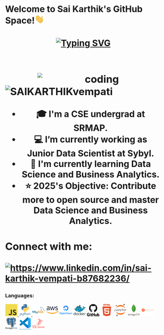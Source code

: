 # Welcome to Sai Karthik's GitHub Space!<img src="https://raw.githubusercontent.com/ABSphreak/ABSphreak/master/gifs/Hi.gif" height="30" />
<!-- <img align="right" alt="GIF" height="160px" src="https://media.giphy.com/media/du3J3cXyzhj75IOgvA/giphy.gif" /> -->
<h1 align = "center">
 <a href="https://git.io/typing-svg"><img src="https://readme-typing-svg.herokuapp.com?font=Fira+Code&size=75&duration=1500&pause=600&color=0CE82B&background=000000EE&center=true&vCenter=true&multiline=true&width=1920&height=384&lines=Hello+World!;My+name+is+Sai+Karthik;Welcome+to+my+README" alt="Typing SVG" /><a/>
 <h1/>
<!-- <p align="left"> <img src="https://komarev.com/ghpvc/?username=Stapa1&label=Profile%20views&color=0e75b6&style=flat" alt="Stapa1" /> </p> -->
  
<!--<h3 align="center">Passionate about Data Science and Ios Develeopment</h3> -->
<h3><img align="right" alt="coding" width="400" src="images/Cyberpunk Gif - IceGif.gif">
<p align="left"> <img src="https://komarev.com/ghpvc/?username=SAIKARTHIKvempati&label=Profile%20views&color=0e75b6&style=flat" alt="SAIKARTHIKvempati" /> </p>
</h3>


<!-- - 🌱 I’m currently learning **Data Mining** -->

<!-- - 📫 How to reach me **manigorla7@gmail.com** -->

- 🎓 I'm a CSE undergrad at SRMAP.  
- 💻 I’m currently working as Junior Data Scientist at Sybyl. 
- 👯 I'm currently learning Data Science and Business Analytics.
- ⭐ 2025's Objective: Contribute more to open source and master Data Science and Business Analytics. 

<!-- - ⚡ Fun fact **I am a procastinator** -->


<h3 align="left">Connect with me:</h3>
<p align="left">
<a href="https://www.linkedin.com/in/sai-karthik-vempati-b87682236/" target="blank"><img align="center" src="https://raw.githubusercontent.com/rahuldkjain/github-profile-readme-generator/master/src/images/icons/Social/linked-in-alt.svg" alt="https://www.linkedin.com/in/sai-karthik-vempati-b87682236/" height="30" width="40" /></a>
</p>

<h3 align="left">Languages: </h3>
<p align="left"> 
  <a href="https://developer.mozilla.org/en-US/docs/Web/JavaScript" target="_blank" rel="noreferrer">
    <img src="https://raw.githubusercontent.com/devicons/devicon/master/icons/javascript/javascript-original.svg" alt="javascript" width="40" height="40"/> 
  </a> 
  <a href="https://www.python.org" target="_blank" rel="noreferrer"> 
    <img src="https://github.com/devicons/devicon/blob/ca28c779441053191ff11710fe24a9e6c23690d6/icons/python/python-original-wordmark.svg" alt="python" width="40" height="40"/> 
  </a>
  <a> 
    <img src="https://github.com/devicons/devicon/blob/ca28c779441053191ff11710fe24a9e6c23690d6/icons/mysql/mysql-original-wordmark.svg" alt="MySQL" width="40" height="40"/>
  </a>
  <a>
    <img src="https://github.com/devicons/devicon/blob/master/icons/amazonwebservices/amazonwebservices-original-wordmark.svg" alt="AWS" width="40" height="40"/>
  </a>
  <a>
    <img src="https://github.com/devicons/devicon/blob/master/icons/digitalocean/digitalocean-original-wordmark.svg" alt="DigitalOcean" width="40" height="40"/>
  </a>
  <a>
    <img src="https://github.com/devicons/devicon/blob/master/icons/docker/docker-original-wordmark.svg" alt="Docker" width="40" height="40"/>
  </a>
  <a>
    <img src="https://github.com/devicons/devicon/blob/master/icons/github/github-original-wordmark.svg" alt="GitHub" width="40" height="40"/>
  </a>
  <a>
    <img src="https://github.com/devicons/devicon/blob/ca28c779441053191ff11710fe24a9e6c23690d6/icons/html5/html5-plain-wordmark.svg" alt="HTML5" width="40" height="40"/>
  </a>
  <a>
    <img src="https://github.com/devicons/devicon/blob/master/icons/jupyter/jupyter-original-wordmark.svg" alt="Jupyter" width="40" height="40"/>
  </a>
  <a>
    <img src="https://github.com/devicons/devicon/blob/master/icons/mongodb/mongodb-original-wordmark.svg" alt="MongoDB" width="40" height="40"/>
  </a>
  <a>
    <img src="https://github.com/devicons/devicon/blob/master/icons/postman/postman-original-wordmark.svg" alt="Postman" width="40" height="40"/>
  </a>
  <a>
    <img src="https://github.com/devicons/devicon/blob/master/icons/postgresql/postgresql-original-wordmark.svg" alt="PostgreSQL" width="40" height="40"/>
  </a>
  <a>
    <img src="https://github.com/devicons/devicon/blob/ca28c779441053191ff11710fe24a9e6c23690d6/icons/vscode/vscode-original-wordmark.svg" alt="VSCode" width="40" height="40"/>
  </a>
  <a>
    <img src="https://github.com/devicons/devicon/blob/ca28c779441053191ff11710fe24a9e6c23690d6/icons/microsoftsqlserver/microsoftsqlserver-plain-wordmark.svg" alt="VSCode" width="40" height="40"/>
  </a>
 
</p>



  
  

